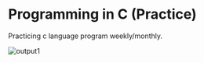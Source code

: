 # Programming in C (Practice)
 Practicing c language program weekly/monthly.


![output1](/p1.png)

